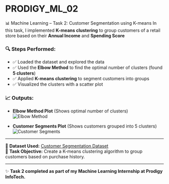 # PRODIGY_ML_02

 📊 Machine Learning – Task 2: Customer Segmentation using K-means  In this task, I implemented **K-means clustering** to group customers of a retail store based on their **Annual Income** and **Spending Score**
 
### 🔍 Steps Performed:
- ✅ Loaded the dataset and explored the data  
- ✅ Used the **Elbow Method** to find the optimal number of clusters (found **5 clusters**)  
- ✅ Applied **K-means clustering** to segment customers into groups  
- ✅ Visualized the clusters with a scatter plot  

### 📈 Outputs:
- **Elbow Method Plot** (Shows optimal number of clusters)  
![Elbow Method](Machine%20Learning%2002%20Image/Elbow%20Method.png)

- **Customer Segments Plot** (Shows customers grouped into 5 clusters)  
![Customer Segments](Machine%20Learning%2002%20Image/Customer%20Segments.png)

---

📂 **Dataset Used:** [Customer Segmentation Dataset](https://www.kaggle.com/datasets/vjchoudhary7/customer-segmentation-tutorial-in-python)  
📄 **Task Objective:** Create a K-means clustering algorithm to group customers based on purchase history.  

---

✨ **Task 2 completed as part of my Machine Learning Internship at Prodigy InfoTech.**
